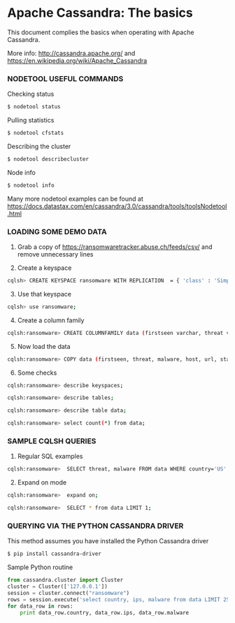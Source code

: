 
# Apache Cassandra: The basics
This document complies the basics when operating with Apache Cassandra. 

More info: http://cassandra.apache.org/ and https://en.wikipedia.org/wiki/Apache_Cassandra

### NODETOOL USEFUL COMMANDS

Checking status

```sh
$ nodetool status
```

Pulling statistics

```sh
$ nodetool cfstats
```
Describing the cluster

```sh
$ nodetool describecluster
```

Node info

```sh
$ nodetool info
```
Many more nodetool examples can be found at https://docs.datastax.com/en/cassandra/3.0/cassandra/tools/toolsNodetool.html

### LOADING SOME DEMO DATA

1. Grab a copy of https://ransomwaretracker.abuse.ch/feeds/csv/ and remove unnecessary lines

2. Create a keyspace
```sh
cqlsh> CREATE KEYSPACE ransomware WITH REPLICATION  = { 'class' : 'SimpleStrategy', 'replication_factor' : '1' };
```

3. Use that keyspace

```sh
cqlsh> use ransomware;
```

4. Create a column family

```sh
cqlsh:ransomware> CREATE COLUMNFAMILY data (firstseen varchar, threat varchar, malware varchar, host varchar, url varchar, status varchar, registrar varchar, ips varchar, asn varchar, country varchar , PRIMARY KEY (firstseen)) WITH COMMENT='ransomware data';
```

5. Now load the data

```sh
cqlsh:ransomware> COPY data (firstseen, threat, malware, host, url, status, registrar, ips, asn, country) FROM 'ransomware.csv' WITH DELIMITER = ',' AND HEADER = TRUE;
```

6. Some checks

```sh
cqlsh:ransomware> describe keyspaces;
```
```sh
cqlsh:ransomware> describe tables;
```
```sh
cqlsh:ransomware> describe table data;
```
```sh
cqlsh:ransomware> select count(*) from data;
```

### SAMPLE CQLSH QUERIES

1. Regular SQL examples

```sh
cqlsh:ransomware>  SELECT threat, malware FROM data WHERE country='US' ALLOW FILTERING; 
```

2. Expand on mode

```sh
cqlsh:ransomware>  expand on; 
```
```sh
cqlsh:ransomware>  SELECT * from data LIMIT 1;
```
### QUERYING VIA THE PYTHON CASSANDRA DRIVER

This method assumes you have installed the Python Cassandra driver
```sh
$ pip install cassandra-driver 
```
Sample Python routine
```python
from cassandra.cluster import Cluster
cluster = Cluster(['127.0.0.1'])
session = cluster.connect("ransomware")
rows = session.execute('select country, ips, malware from data LIMIT 25;')
for data_row in rows:
    print data_row.country, data_row.ips, data_row.malware
```

